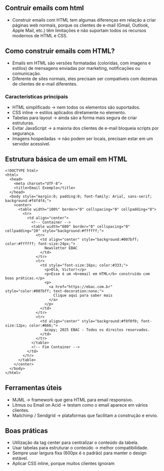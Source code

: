 ## Contruir emails com html
- Construir emails com HTML tem algumas diferenças em relação a criar páginas web normais, porque os clientes de e-mail (Gmail, Outlook, Apple Mail, etc.) têm limitações e não suportam todos os recursos modernos de HTML e CSS.

## Como construir emails com HTML?
- Emails em HTML são versões formatadas (coloridas, com imagens e estilos) de mensagens enviadas por marketing, notificações ou comunicação.
- Diferente de sites normais, eles precisam ser compatíveis com dezenas de clientes de e-mail diferentes.

### Características principais
- HTML simplificado → nem todos os elementos são suportados.
- CSS inline → estilos aplicados diretamente no elemento.
- Tabelas para layout → ainda são a forma mais segura de criar estruturas.
- Evitar JavaScript → a maioria dos clientes de e-mail bloqueia scripts por segurança.
- Imagens hospedadas → não podem ser locais, precisam estar em um servidor acessível.

## Estrutura básica de um email em HTML
```
<!DOCTYPE html>
<html>
  <head>
    <meta charset="UTF-8">
    <title>Email Exemplo</title>
  </head>
  <body style="margin:0; padding:0; font-family: Arial, sans-serif; background:#f4f4f4;">
    <center>
      <table width="100%" border="0" cellspacing="0" cellpadding="0">
        <tr>
          <td align="center">
            <!-- Container -->
            <table width="600" border="0" cellspacing="0" cellpadding="20" style="background:#ffffff;">
              <tr>
                <td align="center" style="background:#007bff; color:#ffffff; font-size:24px;">
                  Newsletter EBAC
                </td>
              </tr>
              <tr>
                <td style="font-size:16px; color:#333;">
                  <p>Olá, Victor!</p>
                  <p>Esse é um <b>email em HTML</b> construído com boas práticas.</p>
                  <p>
                    <a href="https://ebac.com.br" style="color:#007bff; text-decoration:none;">
                      Clique aqui para saber mais
                    </a>
                  </p>
                </td>
              </tr>
              <tr>
                <td align="center" style="background:#f0f0f0; font-size:12px; color:#666;">
                  &copy; 2025 EBAC - Todos os direitos reservados.
                </td>
              </tr>
            </table>
            <!-- Fim Container -->
          </td>
        </tr>
      </table>
    </center>
  </body>
</html>
```
## Ferramentas úteis
- MJML → framework que gera HTML para email responsivo.
- Litmus ou Email on Acid → testam como o email aparece em vários clientes.
- Mailchimp / Sendgrid → plataformas que facilitam a construção e envio.

## Boas práticas
- Utilização da tag center para centralizar o conteúdo da tabela.
- Usar tabelas para estruturar o conteúdo → melhor compatibilidade.
- Sempre usar largura fixa (600px é o padrão) para manter o design estável.
- Aplicar CSS inline, porque muitos clientes ignoram <style>.
- Usar textos alternativos (alt) em imagens, já que alguns clientes bloqueiam imagens por padrão.
- Testar em vários clientes (Gmail, Outlook, Yahoo, Apple Mail).